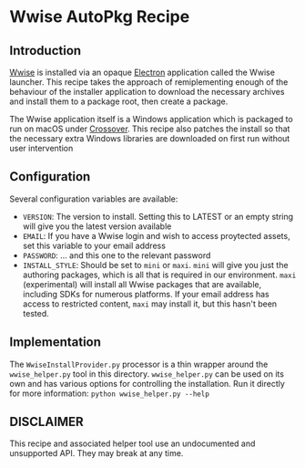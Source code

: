 # Wwise AutoPkg Recipe

## Introduction
[Wwise](https://www.audiokinetic.com/products/wwise/) is installed via an opaque [Electron](https://electronjs.org/) application called the Wwise launcher. This recipe takes the approach of remiplementing enough of the behaviour of the installer application to download the necessary archives and install them to a package root, then create a package.

The Wwise application itself is a Windows application which is packaged to run on macOS under [Crossover](https://www.codeweavers.com/products). This recipe also patches the install so that the necessary extra Windows libraries are downloaded on first run without user intervention

## Configuration
Several configuration variables are available:

* `VERSION`: The version to install. Setting this to LATEST or an empty string will give you the latest version available
* `EMAIL`: If you have a Wwise login and wish to access proytected assets, set this variable to your email address
* `PASSWORD`: ... and this one to the relevant password
* `INSTALL_STYLE`: Should be set to `mini` or `maxi`. `mini` will give you just the authoring packages, which is all that is required in our environment. `maxi` (experimental) will install all Wwise packages that are available, including SDKs for numerous platforms. If your email address has access to restricted content, `maxi` may install it, but this hasn't been tested.

## Implementation
The `WwiseInstallProvider.py` processor is a thin wrapper around the `wwise_helper.py` tool in this directory. `wwise_helper.py` can be used on its own and has various options for controlling the installation. Run it directly for more information: `python wwise_helper.py --help`

## DISCLAIMER
This recipe and associated helper tool use an undocumented and unsupported API. They may break at any time.
